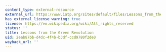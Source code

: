 ```yaml
---
content_type: external-resource
external_url: https://www.iatp.org/sites/default/files/Lessons_from_the_Green_Revolution_Do_We_Need_N.htm
has_external_license_warning: true
license: https://en.wikipedia.org/wiki/All_rights_reserved
status: ''
title: Lessons from the Green Revolution
uid: 2eab87bb-d4dc-4f4b-b3df-ccd9780f2de0
wayback_url: ''
---
```

